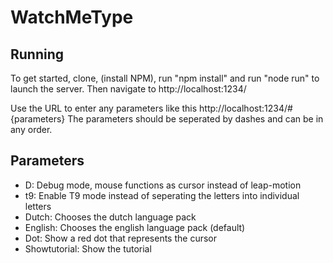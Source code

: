 # WatchMeType

## Running

To get started, clone, (install NPM), run "npm install" and run "node run" to launch the server.
Then navigate to http://localhost:1234/

Use the URL to enter any parameters like this http://localhost:1234/#{parameters}
The parameters should be seperated by dashes and can be in any order.

## Parameters

* D: Debug mode, mouse functions as cursor instead of leap-motion
* t9: Enable T9 mode instead of seperating the letters into individual letters
* Dutch: Chooses the dutch language pack
* English: Chooses the english language pack (default)
* Dot: Show a red dot that represents the cursor
* Showtutorial: Show the tutorial